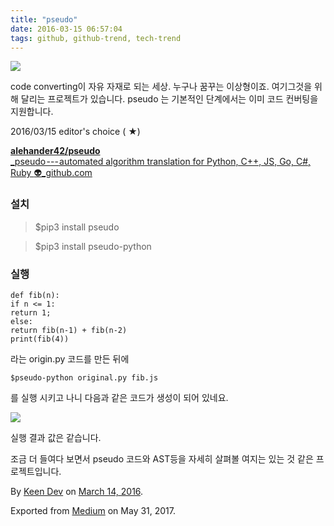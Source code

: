 ```yaml
---
title: "pseudo"
date: 2016-03-15 06:57:04
tags: github, github-trend, tech-trend 
---
```



![][image0]

code converting이 자유 자재로 되는 세상. 누구나 꿈꾸는 이상형이죠. 여기그것을 위해 달리는 프로젝트가 있습니다. pseudo 는 기본적인 단계에서는 이미 코드 컨버팅을 지원합니다.

2016/03/15 editor's choice ( ★)

[**alehander42/pseudo**  
_pseudo --- automated algorithm translation for Python, C++, JS, Go, C\#, Ruby :alien:_github.com][anchor0][][anchor1]

### 설치
> 
> $pip3 install pseudo

> $pip3 install pseudo-python

### 실행
    
    def fib(n):  
    if n <= 1:  
    return 1;  
    else:  
    return fib(n-1) + fib(n-2)  
    print(fib(4))

라는 origin.py 코드를 만든 뒤에
    
    $pseudo-python original.py fib.js

를 실행 시키고 나니 다음과 같은 코드가 생성이 되어 있네요.

![][image1]

실행 결과 값은 같습니다.

조금 더 들여다 보면서 pseudo 코드와 AST등을 자세히 살펴볼 여지는 있는 것 같은 프로젝트입니다.

By [Keen Dev][anchor2] on [March 14, 2016][anchor3].

Exported from [Medium][anchor4] on May 31, 2017\.


[anchor0]: https://github.com/alehander42/pseudo "https://github.com/alehander42/pseudo"
[anchor1]: https://github.com/alehander42/pseudo
[anchor2]: https://medium.com/@keendev
[anchor3]: https://medium.com/p/2769da32b6a6
[anchor4]: https://medium.com


[image0]: /images/1*bgEKqXM9VTjf3SueK4oNrA.png
[image1]: /images/1*Vie5RPgUB60demGWdMZUxQ.pn